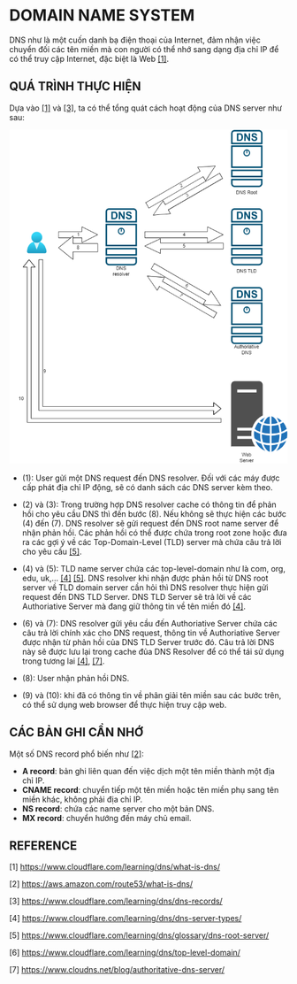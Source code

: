 # DOMAIN NAME SYSTEM

DNS như là một cuốn danh bạ điện thoại của Internet, đảm nhận việc chuyển đối các tên miền mà con người có thể nhớ sang dạng địa chỉ IP để có thể truy cập Internet, đặc biệt là Web [[1]](https://www.cloudflare.com/learning/dns/what-is-dns/).

## QUÁ TRÌNH THỰC HIỆN

Dựa vào [[1]](https://www.cloudflare.com/learning/dns/what-is-dns/) và [[3]](https://www.cloudflare.com/learning/dns/dns-records/), ta có thể tổng quát cách hoạt động của DNS server như sau:

![DNS query recursive](./img/dns_recursive.png)

- (1\): User gửi một DNS request đến DNS resolver. Đối với các máy được cấp phát địa chỉ IP động, sẽ có danh sách các DNS server kèm theo.

- (2\) và (3): Trong trường hợp DNS resolver cache có thông tin để phản hồi cho yêu cầu DNS thì đến bước (8). Nếu không sẽ thực hiện các bước (4) đến (7). DNS resolver sẽ gửi request đến DNS root name server để nhận phản hồi. Các phản hồi có thể được chứa trong root zone hoặc đưa ra các gợi ý về các Top-Domain-Level (TLD) server mà chứa câu trả lời cho yêu cầu [[5]](https://www.cloudflare.com/learning/dns/glossary/dns-root-server/).

- (4\) và (5): TLD name server chứa các top-level-domain như là com, org, edu, uk,... [[4]](https://www.cloudflare.com/learning/dns/dns-server-types/) [[5]](https://www.cloudflare.com/learning/dns/top-level-domain/). DNS resolver khi nhận được phản hồi từ DNS root server về TLD domain server cần hỏi thì DNS resolver thực hiện gửi request đến DNS TLD Server. DNS TLD Server sẽ trả lời về các Authoriative Server mà đang giữ thông tin về tên miền đó [[4]](https://www.cloudflare.com/learning/dns/dns-server-types/).

- (6\) và (7): DNS resolver gửi yêu cầu đến Authoriative Server chứa các câu trả lời chính xác cho DNS request, thông tin về Authoriative Server được nhận từ phản hồi của DNS TLD Server trước đó. Câu trả lời DNS này sẽ được lưu lại trong cache đủa DNS Resolver để có thể tái sử dụng trong tương lai [[4]](https://www.cloudflare.com/learning/dns/dns-server-types/), [[7]](https://www.cloudns.net/blog/authoritative-dns-server/).

- (8\): User nhận phản hồi DNS.

- (9\) và (10): khi đã có thông tìn về phân giải tên miền sau các bước trên, có thể sử dụng web browser để thực hiện truy cập web.

## CÁC BẢN GHI CẦN NHỚ

Một số DNS record phổ biến như [[2]](https://www.cloudflare.com/learning/dns/dns-records/):

- **A record**: bản ghi liên quan đến việc dịch một tên miền thành một địa chỉ IP.
- **CNAME record**: chuyển tiếp một tên miền hoặc tên miền phụ sang tên miền khác, không phải địa chỉ IP.
- **NS record**: chứa các name server cho một bản DNS.
- **MX record**: chuyển hướng đến máy chủ email.

## REFERENCE

[1] <https://www.cloudflare.com/learning/dns/what-is-dns/>

[2] <https://aws.amazon.com/route53/what-is-dns/>

[3] <https://www.cloudflare.com/learning/dns/dns-records/>

[4] <https://www.cloudflare.com/learning/dns/dns-server-types/>

[5] <https://www.cloudflare.com/learning/dns/glossary/dns-root-server/>

[6] <https://www.cloudflare.com/learning/dns/top-level-domain/>

[7] <https://www.cloudns.net/blog/authoritative-dns-server/>
